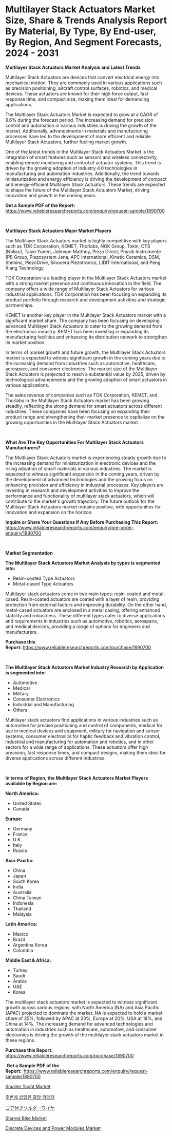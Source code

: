 <p><h1>Multilayer Stack Actuators Market Size, Share & Trends Analysis Report By Material, By Type, By End-user, By Region, And Segment Forecasts, 2024 - 2031</h1></p><p><strong>Multilayer Stack Actuators Market Analysis and Latest Trends</strong></p>
<p><p>Multilayer Stack Actuators are devices that convert electrical energy into mechanical motion. They are commonly used in various applications such as precision positioning, aircraft control surfaces, robotics, and medical devices. These actuators are known for their high force output, fast response time, and compact size, making them ideal for demanding applications.</p><p>The Multilayer Stack Actuators Market is expected to grow at a CAGR of 9.6% during the forecast period. The increasing demand for precision control and automation in various industries is driving the growth of the market. Additionally, advancements in materials and manufacturing processes have led to the development of more efficient and reliable Multilayer Stack Actuators, further fueling market growth.</p><p>One of the latest trends in the Multilayer Stack Actuators Market is the integration of smart features such as sensors and wireless connectivity, enabling remote monitoring and control of actuator systems. This trend is driven by the growing adoption of Industry 4.0 technologies in manufacturing and automation industries. Additionally, the trend towards miniaturization and energy efficiency is driving the development of compact and energy-efficient Multilayer Stack Actuators. These trends are expected to shape the future of the Multilayer Stack Actuators Market, driving innovation and growth in the coming years.</p></p>
<p><strong>Get a Sample PDF of the Report:&nbsp;</strong> <a href="https://www.reliableresearchreports.com/enquiry/request-sample/1890700">https://www.reliableresearchreports.com/enquiry/request-sample/1890700</a></p>
<p>&nbsp;</p>
<p><strong>Multilayer Stack Actuators Major Market Players</strong></p>
<p><p>The Multilayer Stack Actuators market is highly competitive with key players such as TDK Corporation, KEMET, Thorlabs, NGK Group, Tokin, CTS (Noliac), Taiyo Yuden, Johnson Matthey, Piezo Direct, Physik Instrumente (PI) Group, Piezosystem Jena, APC International, Kinetic Ceramics, DSM, Steminc, PiezoDrive, Sinocera Piezotronics, LIDIT International, and Peng Xiang Technology.</p><p>TDK Corporation is a leading player in the Multilayer Stack Actuators market with a strong market presence and continuous innovation in the field. The company offers a wide range of Multilayer Stack Actuators for various industrial applications. TDK Corporation has been focusing on expanding its product portfolio through research and development activities and strategic partnerships.</p><p>KEMET is another key player in the Multilayer Stack Actuators market with a significant market share. The company has been focusing on developing advanced Multilayer Stack Actuators to cater to the growing demand from the electronics industry. KEMET has been investing in expanding its manufacturing facilities and enhancing its distribution network to strengthen its market position.</p><p>In terms of market growth and future growth, the Multilayer Stack Actuators market is expected to witness significant growth in the coming years due to the increasing demand from industries such as automotive, healthcare, aerospace, and consumer electronics. The market size of the Multilayer Stack Actuators is projected to reach a substantial value by 2025, driven by technological advancements and the growing adoption of smart actuators in various applications.</p><p>The sales revenue of companies such as TDK Corporation, KEMET, and Thorlabs in the Multilayer Stack Actuators market has been growing steadily, reflecting the strong demand for smart actuators across different industries. These companies have been focusing on expanding their product range and strengthening their market presence to capitalize on the growing opportunities in the Multilayer Stack Actuators market.</p></p>
<p>&nbsp;</p>
<p><strong>What Are The Key Opportunities For Multilayer Stack Actuators Manufacturers?</strong></p>
<p><p>The Multilayer Stack Actuators market is experiencing steady growth due to the increasing demand for miniaturization in electronic devices and the rising adoption of smart materials in various industries. The market is expected to witness significant expansion in the coming years, driven by the development of advanced technologies and the growing focus on enhancing precision and efficiency in industrial processes. Key players are investing in research and development activities to improve the performance and functionality of multilayer stack actuators, which will contribute to the market's growth trajectory. The future outlook for the Multilayer Stack Actuators market remains positive, with opportunities for innovation and expansion on the horizon.</p></p>
<p><strong>Inquire or Share Your Questions If Any Before Purchasing This Report:</strong> <a href="https://www.reliableresearchreports.com/enquiry/pre-order-enquiry/1890700">https://www.reliableresearchreports.com/enquiry/pre-order-enquiry/1890700</a></p>
<p>&nbsp;</p>
<p><strong>Market Segmentation</strong></p>
<p><strong>The Multilayer Stack Actuators Market Analysis by types is segmented into:</strong></p>
<p><ul><li>Resin-coated Type Actuators</li><li>Metal-cased Type Actuators</li></ul></p>
<p><p>Multilayer stack actuators come in two main types: resin-coated and metal-cased. Resin-coated actuators are coated with a layer of resin, providing protection from external factors and improving durability. On the other hand, metal-cased actuators are enclosed in a metal casing, offering enhanced stability and robustness. These different types cater to diverse applications and requirements in industries such as automotive, robotics, aerospace, and medical devices, providing a range of options for engineers and manufacturers.</p></p>
<p><strong>Purchase this Report:&nbsp;</strong><a href="https://www.reliableresearchreports.com/purchase/1890700">https://www.reliableresearchreports.com/purchase/1890700</a></p>
<p>&nbsp;</p>
<p><strong>The Multilayer Stack Actuators Market Industry Research by Application is segmented into:</strong></p>
<p><ul><li>Automotive</li><li>Medical</li><li>Military</li><li>Consumer Electronics</li><li>Industrial and Manufacturing</li><li>Others</li></ul></p>
<p><p>Multilayer stack actuators find applications in various industries such as automotive for precise positioning and control of components, medical for use in medical devices and equipment, military for navigation and sensor systems, consumer electronics for haptic feedback and vibration control, industrial and manufacturing for automation and robotics, and in other sectors for a wide range of applications. These actuators offer high precision, fast response times, and compact designs, making them ideal for diverse applications across different industries.</p></p>
<p>&nbsp;</p>
<p><strong>In terms of Region, the Multilayer Stack Actuators Market Players available by Region are:</strong></p>
<p>
    <p> <strong> North America: </strong>
        <ul>
            <li>United States</li>
            <li>Canada</li>
        </ul>
        </p> 
    <p> <strong> Europe: </strong>
        <ul>
            <li>Germany</li>
            <li>France</li>
            <li>U.K.</li>
            <li>Italy</li>
            <li>Russia</li>
        </ul>
        </p> 
    <p> <strong> Asia-Pacific: </strong>
        <ul>
            <li>China</li>
            <li>Japan</li>
            <li>South Korea</li>
            <li>India</li>
            <li>Australia</li>
            <li>China Taiwan</li>
            <li>Indonesia</li>
            <li>Thailand</li>
            <li>Malaysia</li>
        </ul>
        </p> 
    <p> <strong> Latin America: </strong>
        <ul>
            <li>Mexico</li>
            <li>Brazil</li>
            <li>Argentina Korea</li>
            <li>Colombia</li>
        </ul>
        </p> 
    <p> <strong> Middle East & Africa: </strong>
        <ul>
            <li>Turkey</li>
            <li>Saudi</li>
            <li>Arabia</li>
            <li>UAE</li>
            <li>Korea</li>
        </ul>
    </p>
    </p>
<p><p>The multilayer stack actuators market is expected to witness significant growth across various regions, with North America (NA) and Asia Pacific (APAC) projected to dominate the market. NA is expected to hold a market share of 25%, followed by APAC at 23%, Europe at 20%, USA at 18%, and China at 14%. The increasing demand for advanced technologies and automation in industries such as healthcare, automotive, and consumer electronics is driving the growth of the multilayer stack actuators market in these regions.</p></p>
<p><strong>Purchase this Report: </strong><a href="https://www.reliableresearchreports.com/purchase/1890700">https://www.reliableresearchreports.com/purchase/1890700</a></p>
<p>&nbsp;<strong>Get a Sample PDF of the Report:&nbsp;&nbsp;</strong><a href="https://www.reliableresearchreports.com/enquiry/request-sample/1890700">https://www.reliableresearchreports.com/enquiry/request-sample/1890700</a></p>
<p><strong></strong></p>
<p><p><a href="https://issuu.com/reportprime-2/docs/smaller-yacht-market-size-2030.pptx">Smaller Yacht Market</a></p><p><a href="https://github.com/darrellockm3ytan895656/Market-Research-Report-List-1/blob/main/317252912966.md">주변에 삽입된 중앙 카테터</a></p><p><a href="https://github.com/cbigkbh02719/Market-Research-Report-List-1/blob/main/526305713953.md">コア付きソルダーワイヤ</a></p><p><a href="https://issuu.com/reportprime-2/docs/shared-bike-market-size-2030.pptx">Shared Bike Market</a></p><p><a href="https://github.com/angelajermaine/Market-Research-Report-List-2/blob/main/discrete-devices-and-power-modules-market.md">Discrete Devices and Power Modules Market</a></p></p>